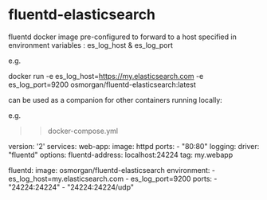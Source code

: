 # fluentd-elasticsearch
fluentd docker image pre-configured to forward to a host specified in environment variables : es_log_host &amp; es_log_port


e.g.

docker run -e es_log_host=https://my.elasticsearch.com -e es_log_port=9200 osmorgan/fluentd-elasticsearch:latest

can be used as a companion for other containers running locally:

e.g.
>> docker-compose.yml

version: '2'
services:
  web-app:
    image: httpd
    ports:
      - "80:80"
    logging:
      driver: "fluentd"
      options:
        fluentd-address: localhost:24224
        tag: my.webapp

  fluentd:
    image: osmorgan/fluentd-elasticsearch
    environment: 
      - es_log_host=my.elasticsearch.com
      - es_log_port=9200
    ports:
      - "24224:24224"
      - "24224:24224/udp"
